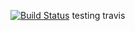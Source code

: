 [![Build Status](https://travis-ci.com/asdfae/Beerwatcher.svg?branch=master)](https://travis-ci.com/asdfae/Beerwatcher)
testing travis

